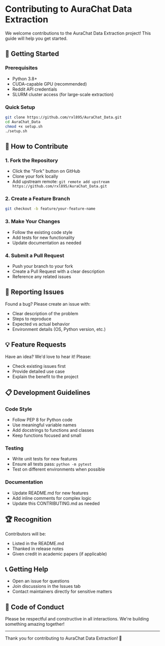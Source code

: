 # Contributing to AuraChat Data Extraction

We welcome contributions to the AuraChat Data Extraction project! This guide will help you get started.

## 🚀 Getting Started

### Prerequisites
- Python 3.8+
- CUDA-capable GPU (recommended)
- Reddit API credentials
- SLURM cluster access (for large-scale extraction)

### Quick Setup
```bash
git clone https://github.com/rxl895/AuraChat_Data.git
cd AuraChat_Data
chmod +x setup.sh
./setup.sh
```

## 🤝 How to Contribute

### 1. Fork the Repository
- Click the "Fork" button on GitHub
- Clone your fork locally
- Add upstream remote: `git remote add upstream https://github.com/rxl895/AuraChat_Data.git`

### 2. Create a Feature Branch
```bash
git checkout -b feature/your-feature-name
```

### 3. Make Your Changes
- Follow the existing code style
- Add tests for new functionality
- Update documentation as needed

### 4. Submit a Pull Request
- Push your branch to your fork
- Create a Pull Request with a clear description
- Reference any related issues

## 🐛 Reporting Issues

Found a bug? Please create an issue with:
- Clear description of the problem
- Steps to reproduce
- Expected vs actual behavior
- Environment details (OS, Python version, etc.)

## 💡 Feature Requests

Have an idea? We'd love to hear it! Please:
- Check existing issues first
- Provide detailed use case
- Explain the benefit to the project

## 📋 Development Guidelines

### Code Style
- Follow PEP 8 for Python code
- Use meaningful variable names
- Add docstrings to functions and classes
- Keep functions focused and small

### Testing
- Write unit tests for new features
- Ensure all tests pass: `python -m pytest`
- Test on different environments when possible

### Documentation
- Update README.md for new features
- Add inline comments for complex logic
- Update this CONTRIBUTING.md as needed

## 🏆 Recognition

Contributors will be:
- Listed in the README.md
- Thanked in release notes
- Given credit in academic papers (if applicable)

## 📞 Getting Help

- Open an issue for questions
- Join discussions in the Issues tab
- Contact maintainers directly for sensitive matters

## 📄 Code of Conduct

Please be respectful and constructive in all interactions. We're building something amazing together!

---

Thank you for contributing to AuraChat Data Extraction! 🙏
